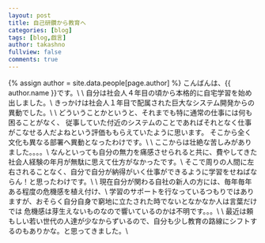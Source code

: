 ```yaml
---
layout: post
title: 自己研鑽から教育へ
categories: [blog]
tags: [blog,戯言]
author: takashno
fullview: false
comments: true
---
```


{% assign author = site.data.people[page.author] %}
こんばんは、{{ author.name }}です。\\
\\
自分は社会人４年目の頃から本格的に自宅学習を始め出しました。\\
きっかけは社会人１年目で配属された巨大なシステム開発からの異動でした。\\
\\
どういうことかというと、それまでも特に通常の仕事には何も困ることがなく、
従事していた付近のシステムのことであればそれとなく仕事がこなせる人だよねという評価ももらえていたように思います。
そこから全く文化も異なる部署へ異動となったわけです。\\
\\
ここからは壮絶な苦しみがありました。。。。\\
なんといっても自分の無力を痛感させられると共に、費やしてきた社会人経験の年月が無駄に思えて仕方がなかったです。\\
そこで周りの人間に左右されることなく、自分で自分が納得がいく仕事ができるように学習をせねばならん！と思ったわけです。\\
\\
現在自分が関わる自社の新人の方には、毎年毎年ある程度の危機感を植え付け、\\
学習のサポートを行なっているつもりではありますが、おそらく自分自身で窮地に立たされた時でないとなかなか人は言葉だけでは
危機感は芽生えないものなので響いているのかは不明です。。。\\
\\
最近は頼もしい若い世代の人達が少なからずいるので、自分も少し教育の路線にシフトするのもありかな。と思ってきました。\\
